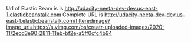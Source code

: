 Url of Elastic Beam is is http://udacity-neeta-dev-dev.us-east-1.elasticbeanstalk.com
 Complete URL is 
http://udacity-neeta-dev-dev.us-east-1.elasticbeanstalk.com/filteredimage?image_url=https://s.yimg.com/os/creatr-uploaded-images/2020-11/2ecd3e90-2811-11eb-bf2e-a5ff0cfc4b94
